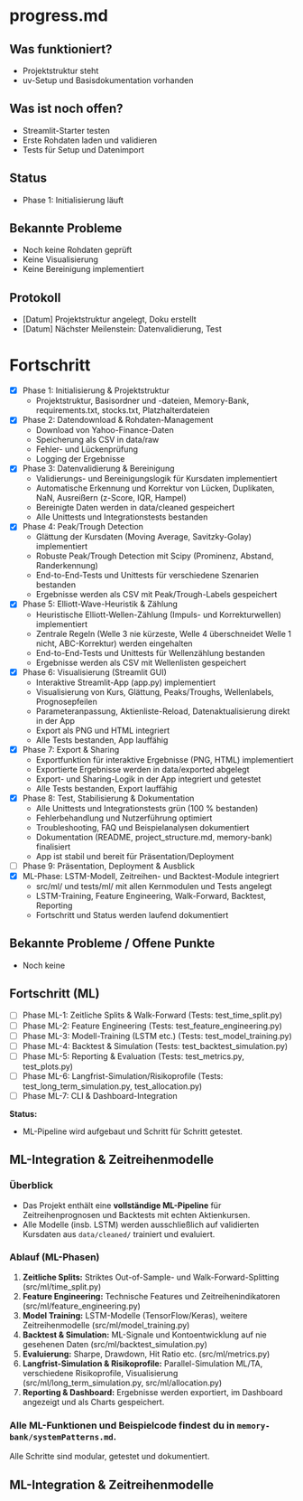 # progress.md 

## Was funktioniert?
- Projektstruktur steht
- uv-Setup und Basisdokumentation vorhanden

## Was ist noch offen?
- Streamlit-Starter testen
- Erste Rohdaten laden und validieren
- Tests für Setup und Datenimport

## Status
- Phase 1: Initialisierung läuft

## Bekannte Probleme
- Noch keine Rohdaten geprüft
- Keine Visualisierung
- Keine Bereinigung implementiert

## Protokoll
- [Datum] Projektstruktur angelegt, Doku erstellt
- [Datum] Nächster Meilenstein: Datenvalidierung, Test

# Fortschritt

- [x] Phase 1: Initialisierung & Projektstruktur
    - Projektstruktur, Basisordner und -dateien, Memory-Bank, requirements.txt, stocks.txt, Platzhalterdateien
- [x] Phase 2: Datendownload & Rohdaten-Management
    - Download von Yahoo-Finance-Daten
    - Speicherung als CSV in data/raw
    - Fehler- und Lückenprüfung
    - Logging der Ergebnisse
- [x] Phase 3: Datenvalidierung & Bereinigung
    - Validierungs- und Bereinigungslogik für Kursdaten implementiert
    - Automatische Erkennung und Korrektur von Lücken, Duplikaten, NaN, Ausreißern (z-Score, IQR, Hampel)
    - Bereinigte Daten werden in data/cleaned gespeichert
    - Alle Unittests und Integrationstests bestanden
- [x] Phase 4: Peak/Trough Detection
    - Glättung der Kursdaten (Moving Average, Savitzky-Golay) implementiert
    - Robuste Peak/Trough Detection mit Scipy (Prominenz, Abstand, Randerkennung)
    - End-to-End-Tests und Unittests für verschiedene Szenarien bestanden
    - Ergebnisse werden als CSV mit Peak/Trough-Labels gespeichert
- [x] Phase 5: Elliott-Wave-Heuristik & Zählung
    - Heuristische Elliott-Wellen-Zählung (Impuls- und Korrekturwellen) implementiert
    - Zentrale Regeln (Welle 3 nie kürzeste, Welle 4 überschneidet Welle 1 nicht, ABC-Korrektur) werden eingehalten
    - End-to-End-Tests und Unittests für Wellenzählung bestanden
    - Ergebnisse werden als CSV mit Wellenlisten gespeichert
- [x] Phase 6: Visualisierung (Streamlit GUI)
    - Interaktive Streamlit-App (app.py) implementiert
    - Visualisierung von Kurs, Glättung, Peaks/Troughs, Wellenlabels, Prognosepfeilen
    - Parameteranpassung, Aktienliste-Reload, Datenaktualisierung direkt in der App
    - Export als PNG und HTML integriert
    - Alle Tests bestanden, App lauffähig
- [x] Phase 7: Export & Sharing
    - Exportfunktion für interaktive Ergebnisse (PNG, HTML) implementiert
    - Exportierte Ergebnisse werden in data/exported abgelegt
    - Export- und Sharing-Logik in der App integriert und getestet
    - Alle Tests bestanden, Export lauffähig
- [x] Phase 8: Test, Stabilisierung & Dokumentation
    - Alle Unittests und Integrationstests grün (100 % bestanden)
    - Fehlerbehandlung und Nutzerführung optimiert
    - Troubleshooting, FAQ und Beispielanalysen dokumentiert
    - Dokumentation (README, project_structure.md, memory-bank) finalisiert
    - App ist stabil und bereit für Präsentation/Deployment
- [ ] Phase 9: Präsentation, Deployment & Ausblick
- [x] ML-Phase: LSTM-Modell, Zeitreihen- und Backtest-Module integriert
    - src/ml/ und tests/ml/ mit allen Kernmodulen und Tests angelegt
    - LSTM-Training, Feature Engineering, Walk-Forward, Backtest, Reporting
    - Fortschritt und Status werden laufend dokumentiert

## Bekannte Probleme / Offene Punkte
- Noch keine


## Fortschritt (ML)

- [ ] Phase ML-1: Zeitliche Splits & Walk-Forward (Tests: test_time_split.py)
- [ ] Phase ML-2: Feature Engineering (Tests: test_feature_engineering.py)
- [ ] Phase ML-3: Modell-Training (LSTM etc.) (Tests: test_model_training.py)
- [ ] Phase ML-4: Backtest & Simulation (Tests: test_backtest_simulation.py)
- [ ] Phase ML-5: Reporting & Evaluation (Tests: test_metrics.py, test_plots.py)
- [ ] Phase ML-6: Langfrist-Simulation/Risikoprofile (Tests: test_long_term_simulation.py, test_allocation.py)
- [ ] Phase ML-7: CLI & Dashboard-Integration

**Status:**
- ML-Pipeline wird aufgebaut und Schritt für Schritt getestet.
## ML-Integration & Zeitreihenmodelle

### Überblick

- Das Projekt enthält eine **vollständige ML-Pipeline** für Zeitreihenprognosen und Backtests mit echten Aktienkursen.
- Alle Modelle (insb. LSTM) werden ausschließlich auf validierten Kursdaten aus `data/cleaned/` trainiert und evaluiert.

### Ablauf (ML-Phasen)

1. **Zeitliche Splits:** Striktes Out-of-Sample- und Walk-Forward-Splitting (src/ml/time_split.py)
2. **Feature Engineering:** Technische Features und Zeitreihenindikatoren (src/ml/feature_engineering.py)
3. **Model Training:** LSTM-Modelle (TensorFlow/Keras), weitere Zeitreihenmodelle (src/ml/model_training.py)
4. **Backtest & Simulation:** ML-Signale und Kontoentwicklung auf nie gesehenen Daten (src/ml/backtest_simulation.py)
5. **Evaluierung:** Sharpe, Drawdown, Hit Ratio etc. (src/ml/metrics.py)
6. **Langfrist-Simulation & Risikoprofile:** Parallel-Simulation ML/TA, verschiedene Risikoprofile, Visualisierung (src/ml/long_term_simulation.py, src/ml/allocation.py)
7. **Reporting & Dashboard:** Ergebnisse werden exportiert, im Dashboard angezeigt und als Charts gespeichert.

### Alle ML-Funktionen und Beispielcode findest du in `memory-bank/systemPatterns.md`.  
Alle Schritte sind modular, getestet und dokumentiert.
## ML-Integration & Zeitreihenmodelle

